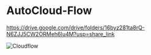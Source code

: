 # AutoCloud-Flow
https://drive.google.com/drive/folders/16byz281ta8rQ-N6ZJJ5CW2ORMeh6Iu4M?usp=share_link


![Cloudflow](https://user-images.githubusercontent.com/69450089/230366636-7375b29c-b90c-43ea-87cb-843e16b365bf.png)
